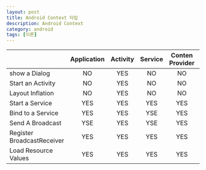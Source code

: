 ```yaml
---
layout: post
title: Android Context 타입
description: Android Context
category: android
tags: [이론]
---
```





|                            | Application | Activity | Service | Conten Provider   | Broadcast Recevier |
|----------------------------|:-----------:|:--------:|:-------:|:-----------------:|:------------------:|
| show a Dialog              |     NO      |    YES   |   NO    |       NO          |         NO         |
| Start an Activity          |     NO      |    YES   |   NO    |       NO          |         NO         |
| Layout Inflation           |     NO      |    YES   |   NO    |       NO          |         NO         |
| Start a Service            |     YES     |    YES   |   YES   |       YES         |         YES        |
| Bind to a Service          |     YES     |    YES   |   YSE   |       YES         |         NO         |
| Send A Broadcast           |     YSE     |    YES   |   YSE   |       YES         |         YES        |
| Register BroadcastReceiver |     YES     |    YES   |   YES   |       YES         |         NO         |
| Load Resource Values       |     YES     |    YES   |   YES   |       YES         |         YES        |

